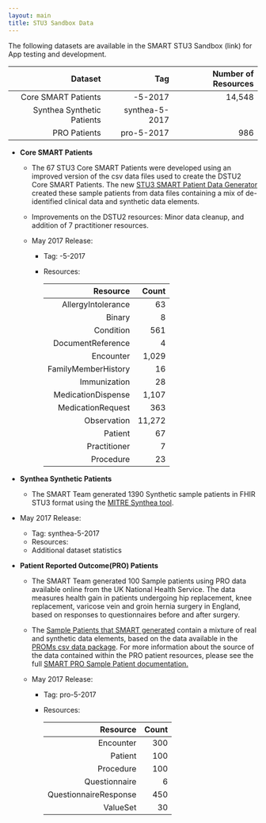 ```yaml
---
layout: main
title: STU3 Sandbox Data
---
```


The following datasets are available in the SMART STU3 Sandbox (link) for App testing and development.

| Dataset                     |  Tag            | Number of Resources  |
| ---------------------------:| ---------------:| --------------------:|
| Core SMART Patients         | -5-2017         |14,548                |
| Synthea Synthetic Patients  | synthea-5-2017  |                      |
| PRO Patients                | pro-5-2017      |986                   |



* **Core SMART Patients** 
  * The 67 STU3 Core SMART Patients were developed using an improved version of the csv data files used to create the DSTU2 Core SMART Patients. The new [STU3 SMART Patient Data Generator](https://github.com/smart-on-fhir/sample-patients-stu3) created these sample patients from data files containing a mix of de-identified clinical data and synthetic data elements.
  * Improvements on the DSTU2 resources: Minor data cleanup, and addition of 7 practitioner resources.  
  
  * May 2017 Release:
    * Tag: -5-2017
    * Resources:
      
      | Resource            | Count | 
      | -------------------:|------:| 
      |AllergyIntolerance   |63     |    
      |Binary               |8      | 
      |Condition            |561    | 
      |DocumentReference    |4      |
      |Encounter            |1,029  |
      |FamilyMemberHistory  |16     |
      |Immunization         |28     |
      |MedicationDispense   |1,107  |
      |MedicationRequest    |363    |
      |Observation          |11,272 |
      |Patient              |67     |
      |Practitioner         |7      |
      |Procedure            |23     |


* **Synthea Synthetic Patients**
  * The SMART Team generated 1390 Synthetic sample patients in FHIR STU3 format using the [MITRE Synthea tool](https://github.com/synthetichealth/synthea/wiki). 
  
 * May 2017 Release:
    * Tag: synthea-5-2017
    * Resources:
    * Additional dataset statistics
 
* **Patient Reported Outcome(PRO) Patients**
  * The SMART Team generated 100 Sample patients using PRO data available online from the UK National Health Service. The data measures health gain in patients undergoing hip replacement, knee replacement, varicose vein and groin hernia surgery in England, based on responses to questionnaires before and after surgery.
  * The [Sample Patients that SMART generated](https://github.com/smart-on-fhir/sample-patients-prom) contain a mixture of real and synthetic data elements, based on the data available in the [PROMs csv data package](http://content.digital.nhs.uk/catalogue/PUB23908). For more information about the source of the data contained within the PRO patient resources, please see the full [SMART PRO Sample Patient documentation.](https://github.com/smart-on-fhir/smart-on-fhir.github.io/blob/master/profiles/PRO-full.md) 
  
  * May 2017 Release:
    * Tag: pro-5-2017
    * Resources:
  
      | Resource               | Count | 
      | ----------------------:|------:|   
      |Encounter               |300    |
      |Patient                 |100    |
      |Procedure               |100    |
      |Questionnaire           |6      |
      |QuestionnaireResponse   |450    |
      |ValueSet                |30     |
